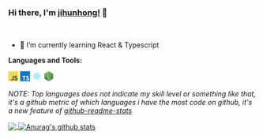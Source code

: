 ### Hi there, I'm [jihunhong!](https://redgee.tistory.com) 👋

<br />

- 🌱 I’m currently learning React & Typescript

**Languages and Tools:**  

<code><img height="20" src="https://raw.githubusercontent.com/github/explore/80688e429a7d4ef2fca1e82350fe8e3517d3494d/topics/javascript/javascript.png"></code>
<code><img height="20" src="https://raw.githubusercontent.com/github/explore/80688e429a7d4ef2fca1e82350fe8e3517d3494d/topics/typescript/typescript.png"></code>
<code><img height="20" src="https://raw.githubusercontent.com/github/explore/80688e429a7d4ef2fca1e82350fe8e3517d3494d/topics/react/react.png"></code>
<code><img height="20" src="https://raw.githubusercontent.com/github/explore/80688e429a7d4ef2fca1e82350fe8e3517d3494d/topics/nodejs/nodejs.png"></code>    

<!--- 
  if you have forked this to use on your profile, 
  Change the `github-readme-stats.jihunhong.vercel.app` to `github-readme-stats.vercel.app` 
--->

<!-- Change the `github-readme-stats.jihunhong.vercel.app` to `github-readme-stats.vercel.app`  -->

*NOTE: Top languages does not indicate my skill level or something like that, it's a github metric of which languages i have the most code on github, it's a new feature of [github-readme-stats](https://github.com/jihunhong/github-readme-stats)*

<a href="https://github.com/jihunhong/github-readme-stats">
  <img align="center" src="https://github-readme-stats.vercel.app/api/top-langs/?username=jihunhong&theme=default&hide_langs_below=1" />
</a>
<a href="https://github.com/jihunhong/github-readme-stats">
  <img align="center" src="https://github-readme-stats.anuraghazra1.vercel.app/api?username=jihunhong&show_icons=true&theme=default&line_height=30" alt="Anurag's github stats" />
</a>
